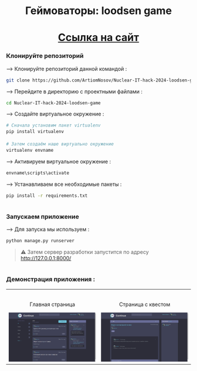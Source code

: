<div align="center">

# Геймоваторы: loodsen game
# [Ссылка на сайт](https://artiomnosovithack.pythonanywhere.com/)
</div>

### Клонируйте репозиторий

--> Клонируйте репозиторий данной командой :
```bash
git clone https://github.com/ArtiomNosov/Nuclear-IT-hack-2024-loodsen-game

```

--> Перейдите в директорию с проектными файлами : 
```bash
cd Nuclear-IT-hack-2024-loodsen-game

```

--> Создайте виртуальное окружение :
```bash
# Сначала установим пакет virtualenv
pip install virtualenv

# Затем создаём наше виртуально окружение 
virtualenv envname

```

--> Активируем виртуальное окружение :
```bash
envname\scripts\activate

```

--> Устанавливаем все необходимые пакеты :
```bash
pip install -r requirements.txt

```

#

### Запускаем приложение

--> Для запуска мы используем :
```bash
python manage.py runserver

```

> ⚠ Затем сервер разработки запустится по адресу http://127.0.0.1:8000/

#

### Демонстрация приложения :

<table width="100%"> 
<tr>
<td width="50%">      
&nbsp; 
<br>
<p align="center">
  Главная страница
</p>
<img src="static\images\home.png">
</td> 
<td width="50%">
<br>
<p align="center">
  Страница с квестом
</p>
<img src="static\images\job.png">  
</td>
</table>


